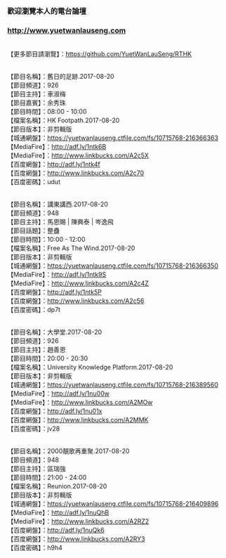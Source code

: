 ### 歡迎瀏覽本人的電台論壇
### http://www.yuetwanlauseng.com

<br>【更多節目請瀏覽】：https://github.com/YuetWanLauSeng/RTHK

<br>【節目名稱】：舊日的足跡.2017-08-20
<br>【節目頻道】：926
<br>【節目主持】：車淑梅
<br>【節目嘉賓】：余秀珠
<br>【節目時間】：08:00 - 10:00
<br>【檔案名稱】：HK Footpath.2017-08-20
<br>【節目版本】：非剪輯版
<br>【城通網盤】：https://yuetwanlauseng.ctfile.com/fs/10715768-216366363
<br>【MediaFire】：http://adf.ly/1ntk6B
<br>【MediaFire】：http://www.linkbucks.com/A2c5X
<br>【百度網盤】：http://adf.ly/1ntk4f
<br>【百度網盤】：http://www.linkbucks.com/A2c70
<br>【百度密碼】：udut

<br>【節目名稱】：講東講西.2017-08-20
<br>【節目頻道】：948
<br>【節目主持】：馬恩賜 | 陳興泰 | 岑逸飛
<br>【節目話題】：整蠱
<br>【節目時間】：10:00 - 12:00
<br>【檔案名稱】：Free As The Wind.2017-08-20
<br>【節目版本】：非剪輯版
<br>【城通網盤】：https://yuetwanlauseng.ctfile.com/fs/10715768-216366350
<br>【MediaFire】：http://adf.ly/1ntk9S
<br>【MediaFire】：http://www.linkbucks.com/A2c4Z
<br>【百度網盤】：http://adf.ly/1ntk5P
<br>【百度網盤】：http://www.linkbucks.com/A2c56
<br>【百度密碼】：dp7t

<br>【節目名稱】：大學堂.2017-08-20
<br>【節目頻道】：926
<br>【節目主持】：趙善恩
<br>【節目時間】：20:00 - 20:30
<br>【檔案名稱】：University Knowledge Platform.2017-08-20
<br>【節目版本】：非剪輯版
<br>【城通網盤】：https://yuetwanlauseng.ctfile.com/fs/10715768-216389560
<br>【MediaFire】：http://adf.ly/1nu00w
<br>【MediaFire】：http://www.linkbucks.com/A2MOw
<br>【百度網盤】：http://adf.ly/1nu01x
<br>【百度網盤】：http://www.linkbucks.com/A2MMK
<br>【百度密碼】：jv28

<br>【節目名稱】：2000靚歌再重聚.2017-08-20
<br>【節目頻道】：948
<br>【節目主持】：區瑞強
<br>【節目時間】：21:00 - 24:00
<br>【檔案名稱】：Reunion.2017-08-20
<br>【節目版本】：非剪輯版
<br>【城通網盤】：https://yuetwanlauseng.ctfile.com/fs/10715768-216409896
<br>【MediaFire】：http://adf.ly/1nuQhB
<br>【MediaFire】：http://www.linkbucks.com/A2RZ2
<br>【百度網盤】：http://adf.ly/1nuQk6
<br>【百度網盤】：http://www.linkbucks.com/A2RY3
<br>【百度密碼】：h9h4
